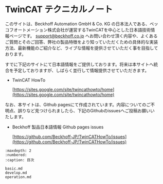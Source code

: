 # TwinCAT テクニカルノート

このサイトは、Beckhoff Automation GmbH & Co. KG の日本法人である、ベッコフオートメーション株式会社が運営するTwinCATを中心とした日本語技術情報ページです。 [support@beckhoff.co.jp](mailto:support@beckhoff.co.jp) へお問い合わせ頂く内容や、よくあるご質問とそのご回答、弊社の製品特徴をより知っていただくための具体的な実装方法、最新機能のご紹介など、ライブな情報を提供させていただく事を目指しております。

すでに下記のサイトにて日本語情報をご提供しております。将来は本サイトへ統合を予定しておりますが、しばらく並行して情報提供させていただきます。

* TwinCAT HowTo

   [https://sites.google.com/site/twincathowto/home](https://sites.google.com/site/twincathowto/home)

なお、本サイトは、Github pagesにて作成されています。内容についてのご不明点、誤りなど見つけられましたら、下記のGithubのissuesへご投稿お願いいたします。

* Beckhoff 製品日本語情報 Github pages issues

    [https://github.com/Beckhoff-JP/TwinCATHowTo/issues](https://github.com/Beckhoff-JP/TwinCATHowTo/issues)



```{toctree}
:maxdepth: 2
:numbered:
:caption: 目次

basic.md
develop.md
operation.md
```
